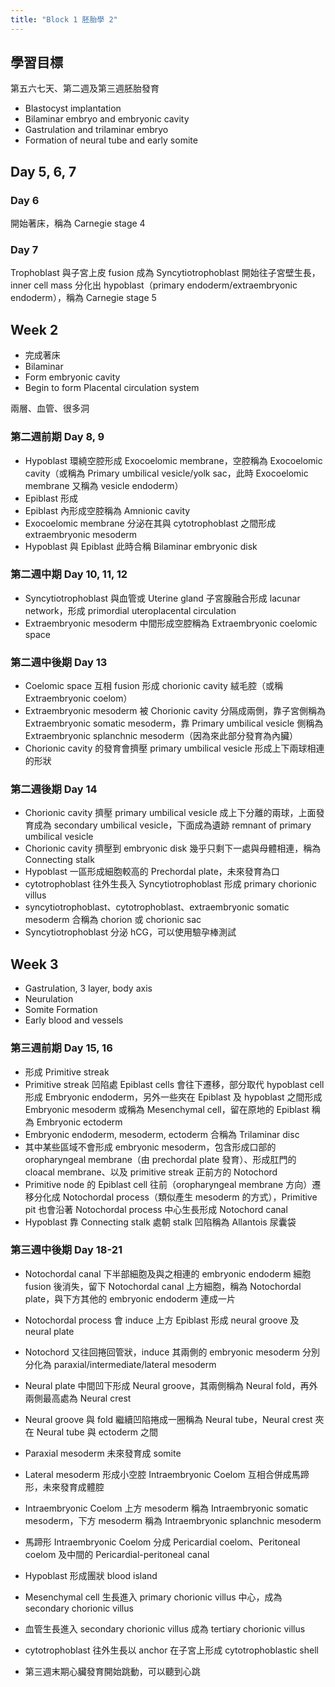 ```yaml
---
title: "Block 1 胚胎學 2"
---
```

## 學習目標

第五六七天、第二週及第三週胚胎發育

 * Blastocyst implantation
 * Bilaminar embryo and embryonic cavity
 * Gastrulation and trilaminar embryo
 * Formation of neural tube and early somite

## Day 5, 6, 7

### Day 6

開始著床，稱為 Carnegie stage 4

### Day 7

Trophoblast 與子宮上皮 fusion 成為 Syncytiotrophoblast 開始往子宮壁生長，inner cell mass 分化出 hypoblast（primary endoderm/extraembryonic endoderm），稱為 Carnegie stage 5

## Week 2

 * 完成著床
 * Bilaminar
 * Form embryonic cavity
 * Begin to form Placental circulation system

兩層、血管、很多洞

### 第二週前期 Day 8, 9

 * Hypoblast 環繞空腔形成 Exocoelomic membrane，空腔稱為 Exocoelomic cavity（或稱為 Primary umbilical vesicle/yolk sac，此時 Exocoelomic membrane 又稱為 vesicle endoderm）
 * Epiblast 形成
 * Epiblast 內形成空腔稱為 Amnionic cavity
 * Exocoelomic membrane 分泌在其與 cytotrophoblast 之間形成 extraembryonic mesoderm
 * Hypoblast 與 Epiblast 此時合稱 Bilaminar embryonic disk

### 第二週中期 Day 10, 11, 12

 * Syncytiotrophoblast 與血管或 Uterine gland 子宮腺融合形成 lacunar network，形成 primordial uteroplacental circulation
 * Extraembryonic mesoderm 中間形成空腔稱為 Extraembryonic coelomic space

### 第二週中後期 Day 13

 * Coelomic space 互相 fusion 形成 chorionic cavity 絨毛腔（或稱 Extraembryonic coelom）
 * Extraembryonic mesoderm 被 Chorionic cavity 分隔成兩側，靠子宮側稱為 Extraembryonic somatic mesoderm，靠 Primary umbilical vesicle 側稱為 Extraembryonic splanchnic mesoderm（因為來此部分發育為內臟）
 * Chorionic cavity 的發育會擠壓 primary umbilical vesicle 形成上下兩球相連的形狀

### 第二週後期 Day 14

 * Chorionic cavity 擠壓 primary umbilical vesicle 成上下分離的兩球，上面發育成為 secondary umbilical vesicle，下面成為遺跡 remnant of primary umbilical vesicle
 * Chorionic cavity 擠壓到 embryonic disk 幾乎只剩下一處與母體相連，稱為 Connecting stalk
 * Hypoblast 一區形成細胞較高的 Prechordal plate，未來發育為口
 * cytotrophoblast 往外生長入 Syncytiotrophoblast 形成 primary chorionic villus
 * syncytiotrophoblast、cytotrophoblast、extraembryonic somatic mesoderm 合稱為 chorion 或 chorionic sac
 * Syncytiotrophoblast 分泌 hCG，可以使用驗孕棒測試

## Week 3

 * Gastrulation, 3 layer, body axis
 * Neurulation
 * Somite Formation
 * Early blood and vessels

### 第三週前期 Day 15, 16

 * 形成 Primitive streak
 * Primitive streak 凹陷處 Epiblast cells 會往下遷移，部分取代 hypoblast cell 形成 Embryonic endoderm，另外一些夾在 Epiblast 及 hypoblast 之間形成 Embryonic mesoderm 或稱為 Mesenchymal cell，留在原地的 Epiblast 稱為 Embryonic ectoderm
 * Embryonic endoderm, mesoderm, ectoderm 合稱為 Trilaminar disc
 * 其中某些區域不會形成 embryonic mesoderm，包含形成口部的 oropharyngeal membrane（由 prechordal plate 發育）、形成肛門的 cloacal membrane、以及 primitive streak 正前方的 Notochord
 * Primitive node 的 Epiblast cell 往前（oropharyngeal membrane 方向）遷移分化成 Notochordal process（類似產生 mesoderm 的方式），Primitive pit 也會沿著 Notochordal process 中心生長形成 Notochord canal
 * Hypoblast 靠 Connecting stalk 處朝 stalk 凹陷稱為 Allantois 尿囊袋

### 第三週中後期 Day 18-21

 * Notochordal canal 下半部細胞及與之相連的 embryonic endoderm 細胞 fusion 後消失，留下 Notochordal canal 上方細胞，稱為 Notochordal plate，與下方其他的 embryonic endoderm 連成一片
 * Notochordal process 會 induce 上方 Epiblast 形成 neural groove 及 neural plate
 * Notochord 又往回捲回管狀，induce 其兩側的 embryonic mesoderm 分別分化為 paraxial/intermediate/lateral mesoderm
 * Neural plate 中間凹下形成 Neural groove，其兩側稱為 Neural fold，再外兩側最高處為 Neural crest
 * Neural groove 與 fold 繼續凹陷捲成一圈稱為 Neural tube，Neural crest 夾在 Neural tube 與 ectoderm 之間

 * Paraxial mesoderm 未來發育成 somite
 * Lateral mesoderm 形成小空腔 Intraembryonic Coelom 互相合併成馬蹄形，未來發育成體腔
 * Intraembryonic Coelom 上方 mesoderm 稱為 Intraembryonic somatic mesoderm，下方 mesoderm 稱為 Intraembryonic splanchnic mesoderm
 * 馬蹄形 Intraembryonic Coelom 分成 Pericardial coelom、Peritoneal coelom 及中間的 Pericardial-peritoneal canal

 * Hypoblast 形成團狀 blood island
 * Mesenchymal cell 生長進入 primary chorionic villus 中心，成為 secondary chorionic villus
 * 血管生長進入 secondary chorionic villus 成為 tertiary chorionic villus
 * cytotrophoblast 往外生長以 anchor 在子宮上形成 cytotrophoblastic shell
 * 第三週末期心臟發育開始跳動，可以聽到心跳
